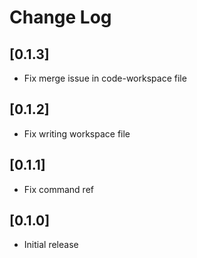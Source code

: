 # Change Log

## [0.1.3]

- Fix merge issue in code-workspace file

## [0.1.2]

- Fix writing workspace file

## [0.1.1]

- Fix command ref

## [0.1.0]

- Initial release